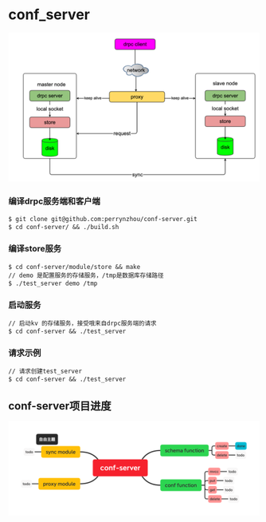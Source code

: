 # conf_server


![](./doc/conf-server-design.png)
### 编译drpc服务端和客户端

```
$ git clone git@github.com:perrynzhou/conf-server.git
$ cd conf-server/ && ./build.sh

```

### 编译store服务

```
$ cd conf-server/module/store && make
// demo 是配置服务的存储服务，/tmp是数据库存储路径
$ ./test_server demo /tmp
```

### 启动服务

```
// 启动kv 的存储服务，接受哦来自drpc服务端的请求
$ cd conf-server && ./test_server
```
### 请求示例
```
// 请求创建test_server
$ cd conf-server && ./test_server
```
## conf-server项目进度
![](./doc/conf-server.png)